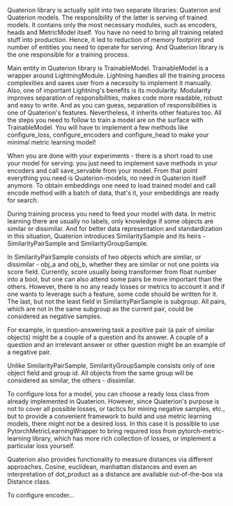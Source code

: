 Quaterion library is actually split into two separate libraries: Quaterion and Quaterion models.
The responsibility of the latter is serving of trained models. It contains only the most
necessary modules, such as encoders, heads and MetricModel itself. You have no need to bring all 
training related stuff into production. Hence, it led to reduction of memory footprint and number
of entities you need to operate for serving. And Quaterion library is the one responsible for a 
training process.

Main entity in Quaterion library is TrainableModel.
TrainableModel is a wrapper around LightningModule. Lightning handles all the training process 
complexities and saves user from a necessity to implement it manually. Also, one of important 
Lightning's benefits is its modularity. Modularity improves separation of responsibilities, makes 
code more readable, robust and easy to write. And as you can guess, separation of responsibilities
is one of Quaterion's features. Nevertheless, it inherits other features too. 
All  the steps you need to follow to train a model are on the surface with TrainableModel. You will 
have to implement a few methods like configure_loss, configure_encoders and configure_head to make 
your minimal metric learning model! 

When you are done with your experiments - there is a short road to use your model for serving:
you just need to implement save methods in your encoders and call save_servable from your model. 
From that point everything you need is Quaterion-models, no need in Quaterion itself anymore.
To obtain embeddings one need to load trained model and call encode method with a batch of data,
that's it, your embeddings are ready for search.


During training process you need to feed your model with data. In metric learning there are usually 
no labels, only knowledge if some objects are similar or dissimilar. And for better data 
representation and standardization in this situation, Quaterion introduces SimilaritySample and its
heirs - SimilarityPairSample and SimilarityGroupSample.

In SimilarityPairSample consists of two objects which are similar, or dissimilar - obj_a and obj_b,
whether they are similar or not one points via score field. Currently, score usually being 
transformer from float number into a bool, but one can also attend some pairs be more important
than the others. However, there is no any ready losses or metrics to account it and if one wants
to leverage such a feature, some code should be written for it. The last, but not the least field
in SimilarityPairSample is subgroup. All pairs, which are not in the same subgroup as the current
pair, could be considered as negative samples.

For example, in question-answering task a positive pair (a pair of similar objects) might be a 
couple of a question and its answer. A couple of a question and an irrelevant answer or other 
question might be an example of a negative pair. 

Unlike SimilarityPairSample, SimilarityGroupSample consists only of one object field and group id.
All objects from the same group will be considered as similar, the others - dissimilar.

To configure loss for a model, you can choose a ready loss class from already implemented in 
Quaterion. However, since Quaterion's purpose is not to cover all possible losses, or tactics for 
mining negative samples, etc., but to provide a convenient framework to build and use metric 
learning models, there might not be a desired loss. In this case it is possible to use 
PytorchMetricLearningWrapper to bring required loss from pytorch-metric-learning library, which has
more rich collection of losses, or implement a particular loss yourself.

Quaterion also provides functionality to measure distances via different approaches. Cosine,
euclidean, manhattan distances and even an interpretation of dot_product as a distance are 
available out-of-the-box via Distance class.


To configure encoder...




